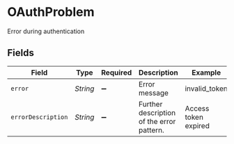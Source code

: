 # OAuthProblem

Error during authentication


## Fields

| Field                                     | Type                                      | Required                                  | Description                               | Example                                   |
| ----------------------------------------- | ----------------------------------------- | ----------------------------------------- | ----------------------------------------- | ----------------------------------------- |
| `error`                                   | *String*                                  | :heavy_minus_sign:                        | Error message                             | invalid_token                             |
| `errorDescription`                        | *String*                                  | :heavy_minus_sign:                        | Further description of the error pattern. | Access token expired                      |